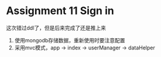 # Assignment 11 Sign in

这次错过ddl了，但是后来完成了还是推上来

1. 使用mongodb存储数据，重新使用时要注意配置
2. 采用mvc模式，app -> index -> userManager -> dataHelper

